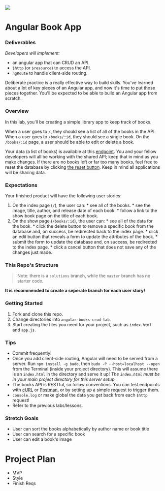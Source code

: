 <!--
Location: SF
-->

![](https://ga-dash.s3.amazonaws.com/production/assets/logo-9f88ae6c9c3871690e33280fcf557f33.png)

# Angular Book App

### Deliverables
<!-- specific/measurable goal for students to achieve -->
*Developers will implement:*

- an angular app that can CRUD an API.
- `$http` (or `$resource`) to access the API.
- `ngRoute` to handle client-side routing.


Deliberate practice is a really effective way to build skills. You've learned about a lot of key pieces of an Angular app, and now it's time to put those pieces together.  You'll be expected to be able to build an Angular app from scratch.

### Overview

In this lab, you'll be creating a simple library app to keep track of books.

When a user goes to `/`, they should see a list of all of the books in the API. When a user goes to `/books/:id`, they should see a single book. On the `/books/:id` page, a user should be able to edit or delete a book.

Your data (a list of books) is available at this [endpoint](https://super-crud.herokuapp.com/books). You and your fellow developers will all be working with the shared API; keep that in mind as you make changes.  If there are no books left or far too many books, feel free to reset the database by clicking [the reset button](http://super-crud.herokuapp.com/reset). Keep in mind all applications will be sharing data.

### Expectations

Your finished product will have the following user stories:

  1. On the index page (`/`), the user can:
    * see all of the books.
    * see the image, title, author, and release date of each book.
    * follow a link to the show book page on the title of each book.
  2. On the show page (`/books/:id`), the user can:
    * see all of the data for the book.
    * click the delete button to remove a specific book from the database and, on success, be redirected back to the index page.
    * click an edit button that reveals a form to update the attributes of the book.
    * submit the form to update the database and, on success, be redirected to the index page.
    * click a cancel button that does not save any of the changes just made.

### This Repo's Structure

> Note: there is a `solutions` branch, while the `master` branch has no starter code.

**It is recommended to create a seperate branch for each user story!**

### Getting Started

1. Fork and clone this repo.
2. Change directories into `angular-books-crud-lab`.
3. Start creating the files you need for your project, such as `index.html` and `app.js`.

### Tips

* Commit frequently!
* Once you add client-side routing,  Angular will need to be served from a server. Run `npm install -g budo`, then `budo -P --host=localhost --open` from the Terminal (inside your project directory). This will assume there is an `index.html` in the directory and serve it up! *The `index.html` must be in your main project directory for this server setup.*
* The books API is RESTful, so follow conventions.  You can test endpoints with [cURL](https://curl.haxx.se/docs/manpage.html) or [Postman](https://www.getpostman.com/), or by setting up a simple request to trigger them.
* `console.log` or make global the data you get back from each `$http` request!
* Refer to the previous labs/lessons.

### Stretch Goals

* User can sort the books alphabetically by author name or book title
* User can search for a specific book
* User can edit a book's image


# Project Plan
- MVP
- Style
- Finish Reqs
